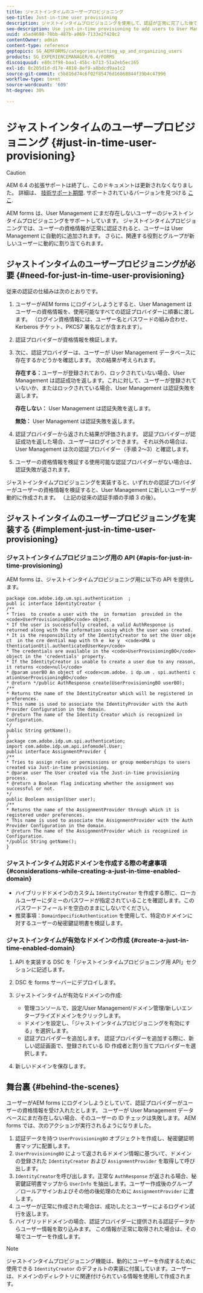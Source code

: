 ```yaml
---
title: ジャストインタイムのユーザープロビジョニング
seo-title: Just-in-time user provisioning
description: ジャストインタイムプロビジョニングを使用して、認証が正常に完了した後でユーザーを User Management に追加し、新しいユーザーに関連する役割とグループを動的に割り当てます。
seo-description: Use just-in-time provisioning to add users to User Management after successfull authentication and dynamically assign relevant roles and groups to the new user.
uuid: a5ad4698-70bb-487b-a069-7133e2f420c2
contentOwner: admin
content-type: reference
geptopics: SG_AEMFORMS/categories/setting_up_and_organizing_users
products: SG_EXPERIENCEMANAGER/6.4/FORMS
discoiquuid: e80c3f98-baa1-45bc-b713-51a2eb5ec165
exl-id: 8c205d1d-d17e-4810-8ef9-a8bdcd9aa1c2
source-git-commit: c5b816d74c6f02f85476d16868844f39b4c47996
workflow-type: tm+mt
source-wordcount: '609'
ht-degree: 30%

---
```


# ジャストインタイムのユーザープロビジョニング {#just-in-time-user-provisioning}

>[!CAUTION]
>
>AEM 6.4 の拡張サポートは終了し、このドキュメントは更新されなくなりました。 詳細は、 [技術サポート期間](https://helpx.adobe.com/jp/support/programs/eol-matrix.html). サポートされているバージョンを見つける [ここ](https://experienceleague.adobe.com/docs/?lang=ja).

AEM forms は、User Management にまだ存在しないユーザーのジャストインタイムプロビジョニングをサポートしています。 ジャストインタイムプロビジョニングでは、ユーザーの資格情報が正常に認証されると、ユーザーは User Management に自動的に追加されます。 さらに、関連する役割とグループが新しいユーザーに動的に割り当てられます。

## ジャストインタイムのユーザープロビジョニングが必要 {#need-for-just-in-time-user-provisioning}

従来の認証の仕組みは次のとおりです。

1. ユーザーがAEM forms にログインしようとすると、User Management はユーザーの資格情報を、使用可能なすべての認証プロバイダーに順番に渡します。 （ログイン資格情報には、ユーザー名とパスワードの組み合わせ、Kerberos チケット、PKCS7 署名などが含まれます）。
1. 認証プロバイダーが資格情報を検証します。
1. 次に、認証プロバイダーは、ユーザーが User Management データベースに存在するかどうかを確認します。 次の結果が考えられます。

   **存在する：**&#x200B;ユーザーが登録されており、ロックされていない場合、User Management は認証成功を返します。これに対して、ユーザーが登録されていないか、またはロックされている場合、User Management は認証失敗を返します。

   **存在しない：** User Management は認証失敗を返します。

   **無効：** User Management は認証失敗を返します。

1. 認証プロバイダーから返された結果が評価されます。 認証プロバイダーが認証成功を返した場合、ユーザーはログインできます。 それ以外の場合は、User Management は次の認証プロバイダー（手順 2～3）と確認します。
1. ユーザーの資格情報を検証する使用可能な認証プロバイダーがない場合は、認証失敗が返されます。

ジャストインタイムプロビジョニングを実装すると、いずれかの認証プロバイダーがユーザーの資格情報を検証すると、User Management に新しいユーザーが動的に作成されます。 （上記の従来の認証手順の手順 3 の後）。

## ジャストインタイムのユーザープロビジョニングを実装する {#implement-just-in-time-user-provisioning}

### ジャストインタイムプロビジョニング用の API {#apis-for-just-in-time-provisioning}

AEM forms は、ジャストインタイムプロビジョニング用に以下の API を提供します。

```as3
package com.adobe.idp.um.spi.authentication  ; 
publ ic interface IdentityCreator { 
/** 
* Tries  to create a user with the  in formation  provided in the <code>UserProvisioningBO</code> object. 
* If the user is successfully created, a valid AuthResponse is returned along with the information using which the user was created. 
* It is the responsibility of the IdentityCreator to set the User obje ct  in the cre dential map with th e  ke y  <code>UMA u thenticationUtil.authenticatedUserKey</code> 
* The credentials are available in the <code>UserProvisioningBO</code> object in the 'credentials' property. 
* If the IdentityCreator is unable to create a user due to any reason, it returns <code>null</code> 
* @param userBO An object of <code>com.adobe. i dp.um . spi.authenti c ationUserProvisioningBO</code> 
* @return */public AuthResponse create(UserProvisioningBO userBO); 
/** 
* Returns the name of the IdentityCreator which will be registered in preferences. 
* This name is used to associate the IdentityProvider with the Auth Provider Configuration in the domain. 
* @return The name of the Identity Creator which is recognized in Configuration. 
*/ 
public String getName(); 
} 
package com.adobe.idp.um.spi.authentication; 
import com.adobe.idp.um.api.infomodel.User; 
public interface AssignmentProvider { 
/** 
* Tries to assign roles or permissions or group memberships to users created via Just-in-time provisioning. 
* @param user The User created via the Just-in-time provisioning process. 
* @return a Boolean flag indicating whether the assignment was successful or not. 
*/ 
public Boolean assign(User user); 
/** 
* Returns the name of the AssignmentProvider through which it is registered under preferences. 
* This name is used to associate the AssignmentProvider with the Auth Provider Configuration in the domain. 
* @return The name of the AssignmentProvider which is recognized in Configuration. 
*/public String getName(); 
}
```

### ジャストインタイム対応ドメインを作成する際の考慮事項 {#considerations-while-creating-a-just-in-time-enabled-domain}

* ハイブリッドドメインのカスタム `IdentityCreator` を作成する際に、ローカルユーザーにダミーのパスワードが指定されていることを確認します。このパスワードフィールドを空白のままにしないでください。
* 推奨事項：`DomainSpecificAuthentication` を使用して、特定のドメインに対するユーザーの秘密鍵証明書を検証します。

### ジャストインタイムが有効なドメインの作成 {#create-a-just-in-time-enabled-domain}

1. API を実装する DSC を「ジャストインタイムプロビジョニング用 API」セクションに記述します。
1. DSC を forms サーバーにデプロイします。
1. ジャストインタイムが有効なドメインの作成:

   * 管理コンソールで、設定/User Management/ドメイン管理/新しいエンタープライズドメインをクリックします。
   * ドメインを設定し、「ジャストインタイムプロビジョニングを有効にする」を選択します。 <!--Fix broken link (See Setting up and managing domains).-->
   * 認証プロバイダーを追加します。 認証プロバイダーを追加する際に、新しい認証画面で、登録されている ID 作成者と割り当てプロバイダーを選択します。

1. 新しいドメインを保存します。

## 舞台裏 {#behind-the-scenes}

ユーザーがAEM forms にログインしようとしていて、認証プロバイダーがユーザーの資格情報を受け入れたとします。 ユーザーが User Management データベースにまだ存在しない場合、そのユーザーの ID チェックは失敗します。 AEM forms では、次のアクションが実行されるようになりました。

1. 認証データを持つ `UserProvisioningBO` オブジェクトを作成し、秘密鍵証明書マップに配置します。
1. `UserProvisioningBO` によって返されるドメイン情報に基づいて、ドメインの登録された `IdentityCreator` および `AssignmentProvider` を取得して呼び出します。
1. `IdentityCreator`を呼び出します。正常な `AuthResponse` が返される場合、秘密鍵証明書マップから `UserInfo` を抽出します。ユーザー作成後のグループ／ロールアサインおよびその他の後処理のために `AssignmentProvider` に渡します。
1. ユーザーが正常に作成された場合は、成功したとユーザーによるログイン試行を返します。
1. ハイブリッドドメインの場合、認証プロバイダーに提供される認証データからユーザー情報を取り込みます。 この情報が正常に取得された場合は、その場でユーザーを作成します。

>[!NOTE]
>
>ジャストインタイムプロビジョニング機能は、動的にユーザーを作成するために使用できる `IdentityCreator` のデフォルトの実装に付属しています。ユーザーは、ドメインのディレクトリに関連付けられている情報を使用して作成されます。
